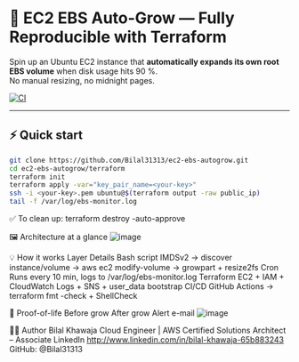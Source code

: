 # 🚀 EC2 EBS Auto-Grow — Fully Reproducible with Terraform

Spin up an Ubuntu EC2 instance that **automatically expands its own root EBS volume** when disk usage hits 90 %.  
No manual resizing, no midnight pages.

[![CI](https://github.com/Bilal31313/ec2-ebs-autogrow/actions/workflows/ci.yml/badge.svg)](https://github.com/Bilal31313/ec2-ebs-autogrow/actions)

---

## ⚡ Quick start

```bash
git clone https://github.com/Bilal31313/ec2-ebs-autogrow.git
cd ec2-ebs-autogrow/terraform
terraform init
terraform apply -var="key_pair_name=<your-key>"
ssh -i <your-key>.pem ubuntu@$(terraform output -raw public_ip)
tail -f /var/log/ebs-monitor.log
```
✅ To clean up:
terraform destroy -auto-approve


🖼️ Architecture at a glance
![image](https://github.com/user-attachments/assets/75f85cf5-4944-4362-8512-16f1e06a0223)


💡 How it works
Layer	Details
Bash script	IMDSv2 → discover instance/volume → aws ec2 modify-volume → growpart + resize2fs
Cron	Runs every 10 min, logs to /var/log/ebs-monitor.log
Terraform	EC2 + IAM + CloudWatch Logs + SNS + user_data bootstrap
CI/CD	GitHub Actions → terraform fmt -check + ShellCheck

📸 Proof-of-life
Before grow	After grow	Alert e-mail
![image](https://github.com/user-attachments/assets/33046b86-f3e4-4fc6-9cf8-eb8d45a75a54)

👨‍💻 Author Bilal Khawaja Cloud Engineer | AWS Certified Solutions Architect – Associate LinkedIn http://www.linkedin.com/in/bilal-khawaja-65b883243 GitHub: @Bilal31313
